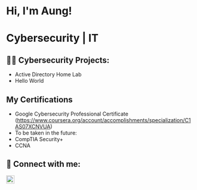 <h1>Hi, I'm Aung!</h1>
<h1>Cybersecurity | IT</h1>

<h2>👨‍💻 Cybersecurity Projects:</h2>

- Active Directory Home Lab
- Hello World

<h2>My Certifications</h2>

- Google Cybersecurity Professional Certificate (https://www.coursera.org/account/accomplishments/specialization/C1AS07XCNVUA)
- To be taken in the future:
- CompTIA Security+
- CCNA

<h2> 🤳 Connect with me:</h2>

[<img align="left" alt="JoshMadakor | LinkedIn" width="22px" src="https://cdn.jsdelivr.net/npm/simple-icons@v3/icons/linkedin.svg" />][linkedin]

[linkedin]: https://linkedin.com/in/aungkk
